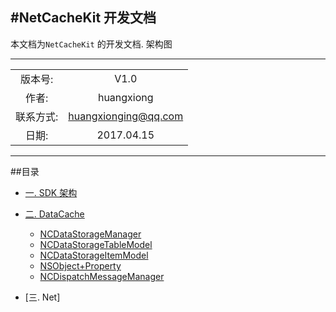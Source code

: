 #NetCacheKit 开发文档
-----
本文档为`NetCacheKit` 的开发文档. 架构图


************
|      		|  				  		|
| :-------:	|:--------------------:	|
| 版本号:	  | V1.0					| 
| 作者:	   | huangxiong			|
| 联系方式:	  | huangxionging@qq.com	|
| 日期:	   |  2017.04.15			 |	


*************
##<a name="index"/>目录
* [一. SDK 架构](#Structure)

* [二. DataCache](#DataCache)
	* [NCDataStorageManager](#NCDataStorageManager)
	* [NCDataStorageTableModel](#NCDataStorageTableModel)
	* [NCDataStorageItemModel](#NCDataStorageItemModel)
	* [NSObject+Property](#Property)
	* [NCDispatchMessageManager](#NCDispatchMessageManager)
* [三. Net]